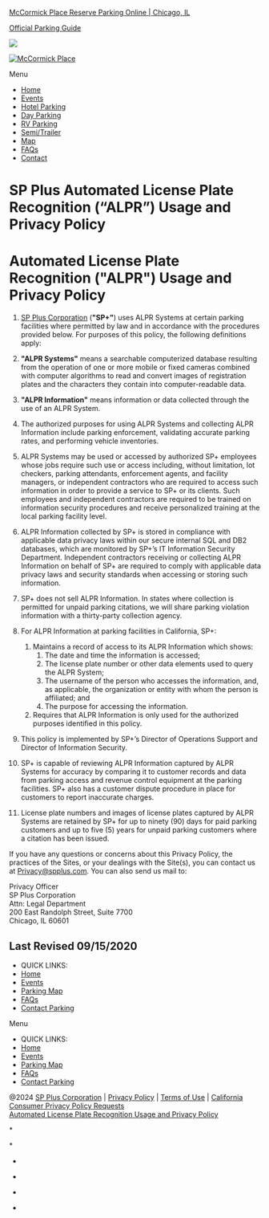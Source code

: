 [McCormick Place Reserve Parking Online | Chicago, IL](https://mccormick.parkingguide.com/ "McCormick Place Reserve Parking Online | Chicago, IL")

[Official Parking Guide](https://mccormick.parkingguide.com/)

![](https://mccormick.parkingguide.com/wp-content/uploads/spplus-metropolis-footer-white.png)

[![McCormick Place](https://mccormick.parkingguide.com/wp-content/uploads/McCormick-Place-logo-transparent.png)](https://mccormick.parkingguide.com/)

Menu

* [Home](https://mccormick.parkingguide.com/)
* [Events](https://mccormick.parkingguide.com/event-calendar/)
* [Hotel Parking](https://mccormick.parkingguide.com/hotel-parking/)
* [Day Parking](https://mccormick.parkingguide.com/day-parking/)
* [RV Parking](https://mccormick.parkingguide.com/rv-parking/)
* [Semi/Trailer](https://mccormick.parkingguide.com/semi-truck-and-truck-trailer-parking/)
* [Map](https://mccormick.parkingguide.com/parking-map-directions/)
* [FAQs](https://mccormick.parkingguide.com/faqs/)
* [Contact](https://mccormick.parkingguide.com/contact-parking/)

SP Plus Automated License Plate Recognition (“ALPR”) Usage and Privacy Policy
=============================================================================

**Automated License Plate Recognition ("ALPR") Usage and Privacy Policy**
=========================================================================

1. [SP Plus Corporation](https://www.spplus.com/) (**"SP+"**) uses ALPR Systems at certain parking facilities where permitted by law and in accordance with the procedures provided below. For purposes of this policy, the following definitions apply:

1. **"ALPR Systems"** means a searchable computerized database resulting from the operation of one or more mobile or fixed cameras combined with computer algorithms to read and convert images of registration plates and the characters they contain into computer-readable data.
2. **"ALPR Information"** means information or data collected through the use of an ALPR System.

3. The authorized purposes for using ALPR Systems and collecting ALPR Information include parking enforcement, validating accurate parking rates, and performing vehicle inventories.
4. ALPR Systems may be used or accessed by authorized SP+ employees whose jobs require such use or access including, without limitation, lot checkers, parking attendants, enforcement agents, and facility managers, or independent contractors who are required to access such information in order to provide a service to SP+ or its clients. Such employees and independent contractors are required to be trained on information security procedures and receive personalized training at the local parking facility level.
5. ALPR Information collected by SP+ is stored in compliance with applicable data privacy laws within our secure internal SQL and DB2 databases, which are monitored by SP+’s IT Information Security Department. Independent contractors receiving or collecting ALPR Information on behalf of SP+ are required to comply with applicable data privacy laws and security standards when accessing or storing such information.
6. SP+ does not sell ALPR Information. In states where collection is permitted for unpaid parking citations, we will share parking violation information with a thirty-party collection agency.
7. For ALPR Information at parking facilities in California, SP+:
    1. Maintains a record of access to its ALPR Information which shows:
        1. The date and time the information is accessed;
        2. The license plate number or other data elements used to query the ALPR System;
        3. The username of the person who accesses the information, and, as applicable, the organization or entity with whom the person is affiliated; and
        4. The purpose for accessing the information.
    2. Requires that ALPR Information is only used for the authorized purposes identified in this policy.
8. This policy is implemented by SP+’s Director of Operations Support and Director of Information Security.
9. SP+ is capable of reviewing ALPR Information captured by ALPR Systems for accuracy by comparing it to customer records and data from parking access and revenue control equipment at the parking facilities. SP+ also has a customer dispute procedure in place for customers to report inaccurate charges.
10. License plate numbers and images of license plates captured by ALPR Systems are retained by SP+ for up to ninety (90) days for paid parking customers and up to five (5) years for unpaid parking customers where a citation has been issued.

If you have any questions or concerns about this Privacy Policy, the practices of the Sites, or your dealings with the Site(s), you can contact us at [Privacy@spplus.com](mailto:Privacy@spplus.com). You can also send us mail to:

Privacy Officer  
SP Plus Corporation  
Attn: Legal Department  
200 East Randolph Street, Suite 7700  
Chicago, IL 60601

Last Revised 09/15/2020
-----------------------

* QUICK LINKS:
* [Home](https://mccormick.parkingguide.com/)
* [Events](https://mccormick.parkingguide.com/event-calendar/)
* [Parking Map](https://mccormick.parkingguide.com/parking-map-directions/)
* [FAQs](https://mccormick.parkingguide.com/faqs/)
* [Contact Parking](https://mccormick.parkingguide.com/contact-parking/)

Menu

* QUICK LINKS:
* [Home](https://mccormick.parkingguide.com/)
* [Events](https://mccormick.parkingguide.com/event-calendar/)
* [Parking Map](https://mccormick.parkingguide.com/parking-map-directions/)
* [FAQs](https://mccormick.parkingguide.com/faqs/)
* [Contact Parking](https://mccormick.parkingguide.com/contact-parking/)

@2024 [SP Plus Corporation](https://www.spplus.com/) | [Privacy Policy](https://mccormick.parkingguide.com/privacy-policy/) | [Terms of Use](https://mccormick.parkingguide.com/terms-of-use/) | [California Consumer Privacy Policy Requests](https://ccpa.spplus.com/)  
[Automated License Plate Recognition Usage and Privacy Policy](https://mccormick.parkingguide.com/sp-plus-automated-license-plate-recognition-alpr-usage-and-privacy-policy/)

\*

\*

* [](https://www.facebook.com/sharer/sharer.php?u=https%3A%2F%2Fmccormick.parkingguide.com%2Fsp-plus-automated-license-plate-recognition-alpr-usage-and-privacy-policy%2F&t=SP%20Plus%20Automated%20License%20Plate%20Recognition%20%28%22ALPR%22%29%20Usage%20and%20Privacy%20Policy "Share on Facebook")
* [](https://twitter.com/intent/tweet?text=SP%20Plus%20Automated%20License%20Plate%20Recognition%20%28%22ALPR%22%29%20Usage%20and%20Privacy%20Policy&url=https%3A%2F%2Fmccormick.parkingguide.com%2Fsp-plus-automated-license-plate-recognition-alpr-usage-and-privacy-policy%2F "Share on Twitter")

* [](mailto:?subject=https%3A%2F%2Fmccormick.parkingguide.com%2Fsp-plus-automated-license-plate-recognition-alpr-usage-and-privacy-policy%2F&body=SP%20Plus%20Automated%20License%20Plate%20Recognition%20%28%22ALPR%22%29%20Usage%20and%20Privacy%20Policy "Send over email")
* [](# "Print this webpage")
